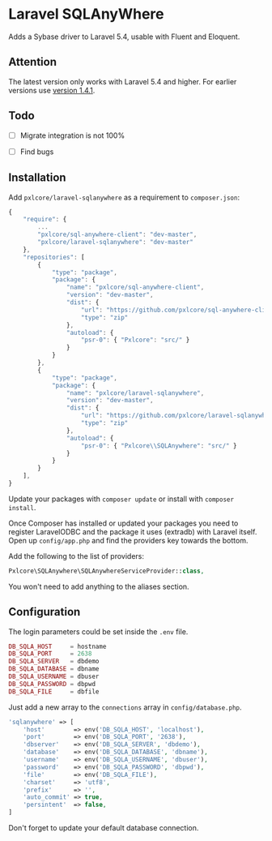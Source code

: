 # Laravel SQLAnyWhere

Adds a Sybase driver to Laravel 5.4, usable with Fluent and Eloquent.

## Attention
The latest version only works with Laravel 5.4 and higher. For earlier
versions use [version 1.4.1](https://github.com/pxlcore/laravel-sqlanywhere/tree/v1.4.1).

## Todo

- [ ] Migrate integration is not 100%
- [ ] Find bugs


## Installation

Add `pxlcore/laravel-sqlanywhere` as a requirement to `composer.json`:

```javascript
{
    "require": {
        ...
        "pxlcore/sql-anywhere-client": "dev-master",
        "pxlcore/laravel-sqlanywhere": "dev-master"
    },
    "repositories": [
        {
            "type": "package",
            "package": {
                "name": "pxlcore/sql-anywhere-client",
                "version": "dev-master",
                "dist": {
                    "url": "https://github.com/pxlcore/sql-anywhere-client/zipball/master",
                    "type": "zip"
                },
                "autoload": {
                    "psr-0": { "Pxlcore": "src/" }
                }
            }
        },
        {
            "type": "package",
            "package": {
                "name": "pxlcore/laravel-sqlanywhere",
                "version": "dev-master",
                "dist": {
                    "url": "https://github.com/pxlcore/laravel-sqlanywhere/zipball/master",
                    "type": "zip"
                },
                "autoload": {
                    "psr-0": { "Pxlcore\\SQLAnywhere": "src/" }
                }
            }
        }
    ],
}
```

Update your packages with `composer update` or install with `composer install`.

Once Composer has installed or updated your packages you need to register
LaravelODBC and the package it uses (extradb) with Laravel itself.
Open up `config/app.php` and find the providers key towards the bottom.


 Add the following to the list of providers:
```php
Pxlcore\SQLAnywhere\SQLAnywhereServiceProvider::class,
```

You won't need to add anything to the aliases section.


## Configuration

The login parameters could be set inside the `.env` file.
```php
DB_SQLA_HOST     = hostname
DB_SQLA_PORT     = 2638
DB_SQLA_SERVER   = dbdemo
DB_SQLA_DATABASE = dbname
DB_SQLA_USERNAME = dbuser
DB_SQLA_PASSWORD = dbpwd
DB_SQLA_FILE     = dbfile
```

Just add a new array to the `connections` array in `config/database.php`.

```php
'sqlanywhere' => [
    'host'        => env('DB_SQLA_HOST', 'localhost'),
    'port'        => env('DB_SQLA_PORT', '2638'),
    'dbserver'    => env('DB_SQLA_SERVER', 'dbdemo'),
    'database'    => env('DB_SQLA_DATABASE', 'dbname'),
    'username'    => env('DB_SQLA_USERNAME', 'dbuser'),
    'password'    => env('DB_SQLA_PASSWORD', 'dbpwd'),
    'file'        => env('DB_SQLA_FILE'),
    'charset'     => 'utf8',
    'prefix'      => '',
    'auto_commit' => true,
    'persintent'  => false,
]
```

Don't forget to update your default database connection.
